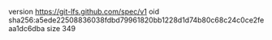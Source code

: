 version https://git-lfs.github.com/spec/v1
oid sha256:a5ede22508836038fdbd79961820bb1228d1d74b80c68c24c0ce2feaa1dc6dba
size 349
